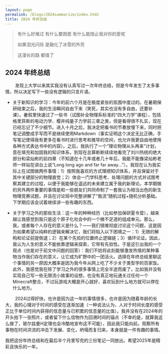 ```yaml
---
layout: page
permalink: /blogs/2024summarize/index.html
title: 2024 年终总结
---
```



> 有什么好难过 有什么要困惑 有什么能阻止我对你的爱呢
> 
> 如果泪光闪烁 是融化了冰雪的外壳
> 
> 这漫长的路 都值了

## 2024 年终总结

&nbsp;&nbsp;&nbsp;&nbsp;&nbsp;&nbsp;&nbsp;&nbsp;发现上大学以来其实我没有认真写过一次年终总结，但是今年发生了太多事情，所以决定写下一些没有逻辑的只言片语。

- 关于新知识的学习：今年的前六个月是在极度紧张的氛围中度过的。在暑期保研结束之后，我的生活瞬间自由下来（笑死，其实也没有多自由，还要补课）。暑假里快速过了一些书（试图补全物理系标准的“四大力学”课程），包括格里菲斯的电动力学、樱井纯量子力学前三章之类，但是看得很不扎实，现在已经忘记了不少细节。进入十月之后，我决定把看书的节奏放慢下来，同时把笔记调整成手写而不是继续使用Markdown（事实证明这个决定无比正确，手写笔记使得我有更多在看书时进行思考和推导的空间，也允许我更自由地使用各种方式表达书中的内容）。之后，我执行了一个“理论物理从头再来”计划，意在填充和加固我的知识体系，到现在总算断断续续地看完了刘川热统的绝大部分和梁灿彬的前四章（不知道在十几年或者几十年后，我能不能像梁灿彬老师一样站在讲台上说“Long long ago and far far away...”）。我现在认为我实际上在试图做两件事情：1）按照我喜欢的方式理顺知识体系，并且保留对于其中关键部分的物理直觉；2）体会一门学科思考、处理问题的方式并试图考察其建立的过程，以便于我能够在遥远的未来建立属于我的新理论。本学期做的另外两件重要的事情是和一些朋友们共同命制了一套我认为相当出色的新生物理竞赛试题，并且在讨论班中完整讲解了“我流”随机过程+随机分析基础。下学期应该会试着继续讲一些有趣的东西。

- 关于学习之外的那些生活：这一年的种种经历（比如参加保研夏令营），越来越让我感觉到我只是这个原子化社会中的一个微不足道的组成单元。那么，我，或者每个人存在的意义是什么？——我们很难彻底讨论这个问题，这是因为如果希望以纯粹的逻辑来解决它，我们将陷入以下困境之一：1）无限的解构和论证前提倒退；2）在某个先验的位置终止逻辑链；3）循环论证。因此，我认为人生的意义不能依靠逻辑来探索，它带有先验性。于是这引出我的一个观点（也是对于前文中问题的回答）：我们不妨将此刻能够激发热情的某种事物当作我们存在的意义，让它成为旷野中的一团活火。选择在年终总结里聊这个事情的另一原因大概率是因为我今年从网上吃了不少关于类型学的百家饭。此外，我感觉我在除了学习之外的很多事情上完全半途而废了，比如我并没有实现自己写一些无限流小故事的设想，也没有真正地玩通关过任何一个Minecraft整合，不过玩游戏大概是开心就好，喜欢玩到什么地方就可以停在什么地方。


&nbsp;&nbsp;&nbsp;&nbsp;&nbsp;&nbsp;&nbsp;&nbsp;2024过得好快，也许是因为这一年的事情很多，也许是因为随着年龄的长大，我的心理对于时间的感受在逐渐加速（一种说法认为，人对于时间长度的感受正比于单位时间内获得的信息量与已积累的信息量的比值）。我并没有在2024年的开头拍下一张照片，或者留下什么信物作为回溯时间的锚点（不幸的是，就算我这么做了，玻尔兹曼H定理也会冷酷地宣布这不可能），因此我只能向前。观察所有事物在时间洪流的冲击下发展、变化，坍塌而复归来，本身就是一件有趣的事情。

我把这份年终总结和在最后半个月里写完的三份笔记一同放出。希望2025年是精彩且快乐的一年。

